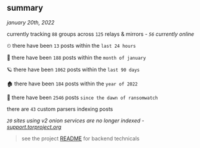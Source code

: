
## summary
_january 20th, 2022_

currently tracking `88` groups across `125` relays & mirrors - _`56` currently online_

⏲ there have been `13` posts within the `last 24 hours`

🦈 there have been `188` posts within the `month of january`

🪐 there have been `1062` posts within the `last 90 days`

🏚 there have been `184` posts within the `year of 2022`

🦕 there have been `2546` posts `since the dawn of ransomwatch`

there are `43` custom parsers indexing posts

_`20` sites using v2 onion services are no longer indexed - [support.torproject.org](https://support.torproject.org/onionservices/v2-deprecation/)_

> see the project [README](https://github.com/thetanz/ransomwatch#ransomwatch--) for backend technicals
